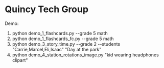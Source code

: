 # Quincy Tech Group

Demo:
  1. python demo_1_flashcards.py  --grade 5 math
  2. python demo_1_flashcards_fc.py  --grade 5 math
  3. python demo_3_story_time.py --grade 2 --students "Carrie,Marcel,Eli,Isaac" "Day at the park"
  4. python demo_4_station_rotations_image.py "kid wearing headphones clipart"